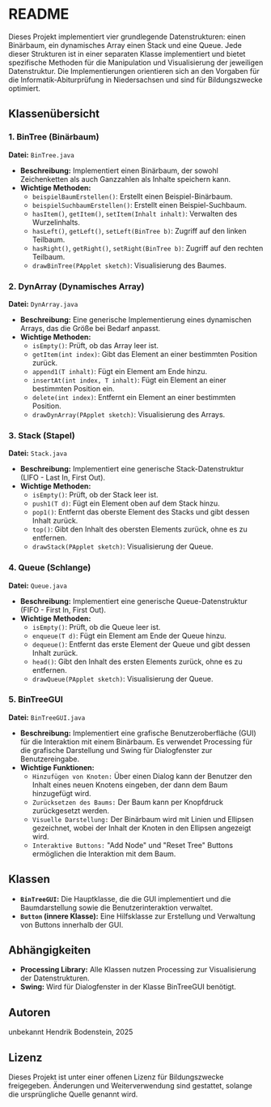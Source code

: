 # README

Dieses Projekt implementiert vier grundlegende Datenstrukturen: einen Binärbaum, ein dynamisches Array einen Stack und eine Queue. Jede dieser Strukturen ist in einer separaten Klasse implementiert und bietet spezifische Methoden für die Manipulation und Visualisierung der jeweiligen Datenstruktur. Die Implementierungen orientieren sich an den Vorgaben für die Informatik-Abiturprüfung in Niedersachsen und sind für Bildungszwecke optimiert.

## Klassenübersicht

### 1. BinTree (Binärbaum)
**Datei:** `BinTree.java`

- **Beschreibung:** Implementiert einen Binärbaum, der sowohl Zeichenketten als auch Ganzzahlen als Inhalte speichern kann.
- **Wichtige Methoden:**
  - `beispielBaumErstellen()`: Erstellt einen Beispiel-Binärbaum.
  - `beispielSuchbaumErstellen()`: Erstellt einen Beispiel-Suchbaum.
  - `hasItem()`, `getItem()`, `setItem(Inhalt inhalt)`: Verwalten des Wurzelinhalts.
  - `hasLeft()`, `getLeft()`, `setLeft(BinTree b)`: Zugriff auf den linken Teilbaum.
  - `hasRight()`, `getRight()`, `setRight(BinTree b)`: Zugriff auf den rechten Teilbaum.
  - `drawBinTree(PApplet sketch)`: Visualisierung des Baumes.

### 2. DynArray (Dynamisches Array)
**Datei:** `DynArray.java`

- **Beschreibung:** Eine generische Implementierung eines dynamischen Arrays, das die Größe bei Bedarf anpasst.
- **Wichtige Methoden:**
  - `isEmpty()`: Prüft, ob das Array leer ist.
  - `getItem(int index)`: Gibt das Element an einer bestimmten Position zurück.
  - `append1(T inhalt)`: Fügt ein Element am Ende hinzu.
  - `insertAt(int index, T inhalt)`: Fügt ein Element an einer bestimmten Position ein.
  - `delete(int index)`: Entfernt ein Element an einer bestimmten Position.
  - `drawDynArray(PApplet sketch)`: Visualisierung des Arrays.

### 3. Stack (Stapel)
**Datei:** `Stack.java`

- **Beschreibung:** Implementiert eine generische Stack-Datenstruktur (LIFO - Last In, First Out).
- **Wichtige Methoden:**
  - `isEmpty()`: Prüft, ob der Stack leer ist.
  - `push1(T d)`: Fügt ein Element oben auf dem Stack hinzu.
  - `pop1()`: Entfernt das oberste Element des Stacks und gibt dessen Inhalt zurück.
  - `top()`: Gibt den Inhalt des obersten Elements zurück, ohne es zu entfernen.
  - `drawStack(PApplet sketch)`: Visualisierung der Queue.

### 4. Queue (Schlange)
**Datei:** `Queue.java`

- **Beschreibung:** Implementiert eine generische Queue-Datenstruktur (FIFO - First In, First Out).
- **Wichtige Methoden:**
  - `isEmpty()`: Prüft, ob die Queue leer ist.
  - `enqueue(T d)`: Fügt ein Element am Ende der Queue hinzu.
  - `dequeue()`: Entfernt das erste Element der Queue und gibt dessen Inhalt zurück.
  - `head()`: Gibt den Inhalt des ersten Elements zurück, ohne es zu entfernen.
  - `drawQueue(PApplet sketch)`: Visualisierung der Queue.
 
### 5. BinTreeGUI

**Datei:** `BinTreeGUI.java`

- **Beschreibung:** Implementiert eine grafische Benutzeroberfläche (GUI) für die Interaktion mit einem Binärbaum. Es verwendet Processing für die grafische Darstellung und Swing für Dialogfenster zur Benutzereingabe.
- **Wichtige Funktionen:**
  - `Hinzufügen von Knoten:` Über einen Dialog kann der Benutzer den Inhalt eines neuen Knotens eingeben, der dann dem Baum hinzugefügt wird.
  - `Zurücksetzen des Baums:` Der Baum kann per Knopfdruck zurückgesetzt werden.
  - `Visuelle Darstellung:` Der Binärbaum wird mit Linien und Ellipsen gezeichnet, wobei der Inhalt der Knoten in den Ellipsen angezeigt wird.
  - `Interaktive Buttons:` "Add Node" und "Reset Tree" Buttons ermöglichen die Interaktion mit dem Baum.

## Klassen

*   **`BinTreeGUI`:** Die Hauptklasse, die die GUI implementiert und die Baumdarstellung sowie die Benutzerinteraktion verwaltet.
*   **`Button` (innere Klasse):** Eine Hilfsklasse zur Erstellung und Verwaltung von Buttons innerhalb der GUI.

## Abhängigkeiten
- **Processing Library:** Alle Klassen nutzen Processing zur Visualisierung der Datenstrukturen.
- **Swing:** Wird für Dialogfenster in der Klasse BinTreeGUI benötigt.

## Autoren
unbekannt
Hendrik Bodenstein, 2025

## Lizenz
Dieses Projekt ist unter einer offenen Lizenz für Bildungszwecke freigegeben. Änderungen und Weiterverwendung sind gestattet, solange die ursprüngliche Quelle genannt wird.
